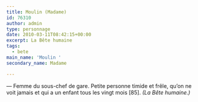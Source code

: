 ```yaml
---
title: Moulin (Madame)
id: 76310
author: admin
type: personnage
date: 2010-03-11T08:42:15+00:00
excerpt: La Bête humaine
tags:
  - bete
main_name: 'Moulin '
secondary_name: Madame

---
```

— Femme du sous-chef de gare. Petite personne timide et frêle, qu’on ne voit jamais et qui a un enfant tous les vingt mois [85]. _(La Bête humaine.)_